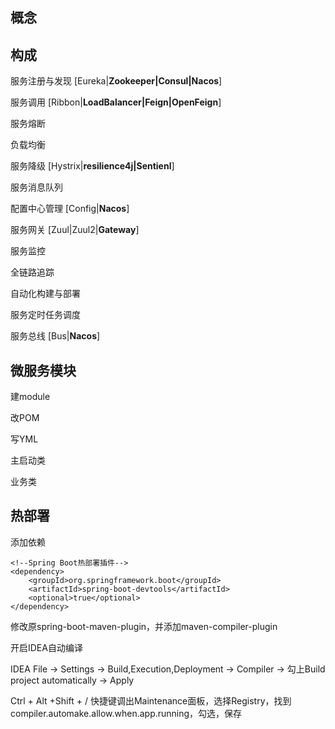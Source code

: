 

## 概念





## 构成

服务注册与发现 [Eureka|**Zookeeper|Consul|Nacos**]

服务调用 [Ribbon|**LoadBalancer|Feign|OpenFeign**]

服务熔断

负载均衡

服务降级 [Hystrix|**resilience4j|Sentienl**]

服务消息队列

配置中心管理 [Config|**Nacos**]

服务网关 [Zuul|Zuul2|**Gateway**]

服务监控

全链路追踪

自动化构建与部署

服务定时任务调度

服务总线 [Bus|**Nacos**]



## 微服务模块

建module

改POM

写YML

主启动类

业务类



## 热部署

添加依赖

```
<!--Spring Boot热部署插件-->
<dependency>
	<groupId>org.springframework.boot</groupId>
	<artifactId>spring-boot-devtools</artifactId>
	<optional>true</optional>
</dependency>
```



修改原spring-boot-maven-plugin，并添加maven-compiler-plugin



开启IDEA自动编译

IDEA File -> Settings -> Build,Execution,Deployment -> Compiler -> 勾上Build project automatically -> Apply



Ctrl + Alt +Shift + / 快捷键调出Maintenance面板，选择Registry，找到compiler.automake.allow.when.app.running，勾选，保存